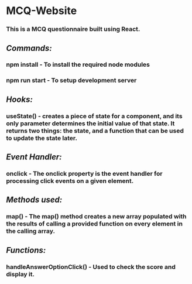 # MCQ-Website
### This is a MCQ questionnaire built using React.

## *Commands:*
### **npm install** - To install the required node modules
### **npm run start** - To setup development server

 ## *Hooks:*
### **useState()** - creates a piece of state for a component, and its only parameter determines the initial value of that state. It returns two things: the state, and a function that can be used to update the state later.

## *Event Handler:*
### **onclick** - The onclick property is the event handler for processing click events on a given element.

## *Methods used:*
### **map()** - The map() method creates a new array populated with the results of calling a provided function on every element in the calling array.

## *Functions:*
### **handleAnswerOptionClick()** - Used to check the score and display it. 
